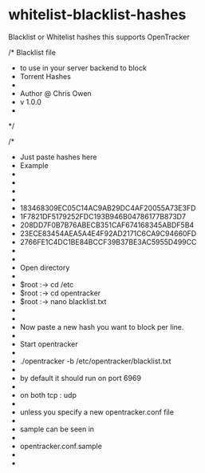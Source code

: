 # whitelist-blacklist-hashes
Blacklist or Whitelist hashes this supports OpenTracker

/* Blacklist file
 * to use in your server backend to block
 * Torrent Hashes
 *
 * Author @ Chris Owen
 * v 1.0.0
 *
 */

 /*
  * Just paste hashes here
  * Example
  * <hex></hex>
  * <hex></hex>
  *
  *
  * 183468309EC05C14AC9AB29DC4AF20055A73E3FD
  * 1F7821DF5179252FDC193B946B04786177B873D7
  *	208DD7F0B7B76ABECB351CAF674168345ABDF5B4
  *	23ECE83454AEA5A4E4F92AD2171C6CA9C94660FD
  *	2766FE1C4DC1BE84BCCF39B37BE3AC5955D499CC
  *
  *
  *	Open directory
  *
  *	$root :-> cd /etc
  *	$root :-> cd opentracker
  *	$root :-> nano blacklist.txt
  *
  *
  *	Now paste a new hash you want to block per line.
  *
  *	Start opentracker
  *
  *	./opentracker -b /etc/opentracker/blacklist.txt
  *
  *	by default it should run on port 6969
  *
  *	on both tcp : udp
  *
  *	unless you specify a new opentracker.conf file
  *
  *	sample can be seen in
  *
  *	opentracker.conf.sample
  *
  *
